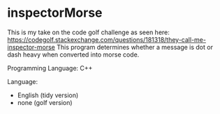 # inspectorMorse
This is my take on the code golf challenge as seen here: https://codegolf.stackexchange.com/questions/181318/they-call-me-inspector-morse
This program determines whether a message is dot or dash heavy when converted into morse code.

Programming Language: C++

Language: 

  - English (tidy version)
  - none (golf version)
